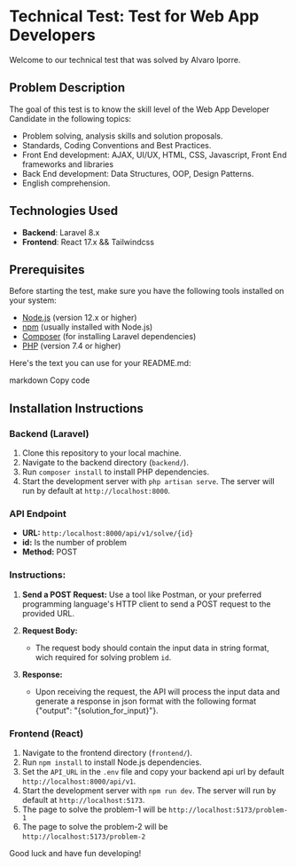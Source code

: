 # Technical Test: Test for Web App Developers 

Welcome to our technical test that was solved by Alvaro Iporre.

## Problem Description

The goal of this test is to know the skill level of the Web App Developer Candidate in the following topics:
- Problem solving, analysis skills and solution proposals.
- Standards, Coding Conventions and Best Practices.
- Front End development: AJAX, UI/UX, HTML, CSS, Javascript, Front End frameworks and libraries
- Back End development: Data Structures, OOP, Design Patterns.
- English comprehension.


## Technologies Used

- **Backend**: Laravel 8.x
- **Frontend**: React 17.x && Tailwindcss

## Prerequisites

Before starting the test, make sure you have the following tools installed on your system:

- [Node.js](https://nodejs.org/) (version 12.x or higher)
- [npm](https://www.npmjs.com/) (usually installed with Node.js)
- [Composer](https://getcomposer.org/) (for installing Laravel dependencies)
- [PHP](https://www.php.net/) (version 7.4 or higher)


Here's the text you can use for your README.md:

markdown
Copy code
## Installation Instructions

### Backend (Laravel)

1. Clone this repository to your local machine.
2. Navigate to the backend directory (`backend/`).
3. Run `composer install` to install PHP dependencies.
4. Start the development server with `php artisan serve`. The server will run by default at `http://localhost:8000`.

### API Endpoint
- **URL:** `http:/localhost:8000/api/v1/solve/{id}` 
- **id:** Is the number of problem
- **Method:** POST

### Instructions:

1. **Send a POST Request:** Use a tool like Postman, or your preferred programming language's HTTP client to send a POST request to the provided URL.

2. **Request Body:**
   - The request body should contain the input data in string format, wich required for solving problem `id`.


3. **Response:**
   - Upon receiving the request, the API will process the input data and generate a response in json format with the following format {"output": "{solution_for_input}"}.


### Frontend (React)

1. Navigate to the frontend directory (`frontend/`).
2. Run `npm install` to install Node.js dependencies.
3. Set the `API_URL` in the `.env` file and copy your backend api url by default `http://localhost:8000/api/v1`.
3. Start the development server with `npm run dev`. The server will run by default at `http://localhost:5173`.
4. The page to solve the problem-1 will be `http://localhost:5173/problem-1`
5. The page to solve the problem-2 will be `http://localhost:5173/problem-2`


Good luck and have fun developing!
